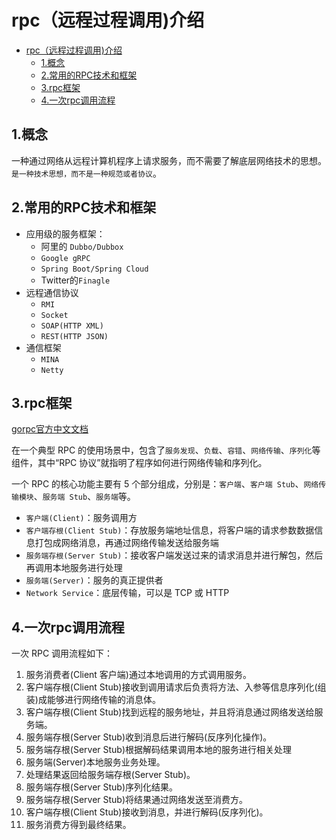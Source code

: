 # rpc（远程过程调用)介绍

<!-- TOC -->

- [rpc（远程过程调用)介绍](#rpc%e8%bf%9c%e7%a8%8b%e8%bf%87%e7%a8%8b%e8%b0%83%e7%94%a8%e4%bb%8b%e7%bb%8d)
  - [1.概念](#1%e6%a6%82%e5%bf%b5)
  - [2.常用的RPC技术和框架](#2%e5%b8%b8%e7%94%a8%e7%9a%84rpc%e6%8a%80%e6%9c%af%e5%92%8c%e6%a1%86%e6%9e%b6)
  - [3.rpc框架](#3rpc%e6%a1%86%e6%9e%b6)
  - [4.一次rpc调用流程](#4%e4%b8%80%e6%ac%a1rpc%e8%b0%83%e7%94%a8%e6%b5%81%e7%a8%8b)

<!-- /TOC -->

## 1.概念

一种通过网络从远程计算机程序上请求服务，而不需要了解底层网络技术的思想。`是一种技术思想，而不是一种规范或者协议`。

## 2.常用的RPC技术和框架

- 应用级的服务框架：
  - 阿里的 `Dubbo/Dubbox`
  - `Google gRPC`
  - `Spring Boot/Spring Cloud`
  - Twitter的`Finagle`
- 远程通信协议
  - `RMI`
  - `Socket`
  - `SOAP(HTTP XML)`
  - `REST(HTTP JSON)`
- 通信框架
  - `MINA`
  - `Netty`

## 3.rpc框架

[gorpc官方中文文档](http://doc.oschina.net/grpc?t=60133)

在一个典型 RPC 的使用场景中，包含了`服务发现`、`负载`、`容错`、`网络传输`、`序列化`等组件，其中“RPC 协议”就指明了程序如何进行网络传输和序列化。

一个 RPC 的核心功能主要有 5 个部分组成，分别是：`客户端`、`客户端 Stub`、`网络传输模块`、`服务端 Stub`、`服务端`等。

- `客户端(Client)`：服务调用方
- `客户端存根(Client Stub)`：存放服务端地址信息，将客户端的请求参数数据信息打包成网络消息，再通过网络传输发送给服务端
- `服务端存根(Server Stub)`：接收客户端发送过来的请求消息并进行解包，然后再调用本地服务进行处理
- `服务端(Server)`：服务的真正提供者
- `Network Service`：底层传输，可以是 TCP 或 HTTP

## 4.一次rpc调用流程

一次 RPC 调用流程如下：

1. 服务消费者(Client 客户端)通过本地调用的方式调用服务。
2. 客户端存根(Client Stub)接收到调用请求后负责将方法、入参等信息序列化(组装)成能够进行网络传输的消息体。
3. 客户端存根(Client Stub)找到远程的服务地址，并且将消息通过网络发送给服务端。
4. 服务端存根(Server Stub)收到消息后进行解码(反序列化操作)。
5. 服务端存根(Server Stub)根据解码结果调用本地的服务进行相关处理
6. 服务端(Server)本地服务业务处理。
7. 处理结果返回给服务端存根(Server Stub)。
8. 服务端存根(Server Stub)序列化结果。
9. 服务端存根(Server Stub)将结果通过网络发送至消费方。
10. 客户端存根(Client Stub)接收到消息，并进行解码(反序列化)。
11. 服务消费方得到最终结果。
